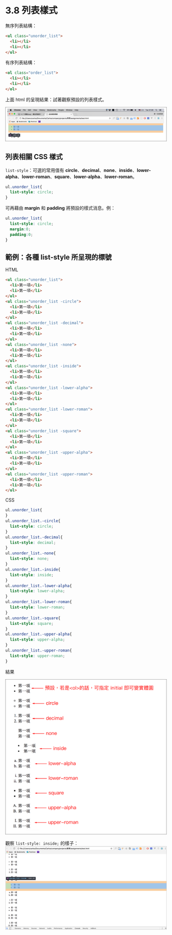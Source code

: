 # 3.8 列表樣式

無序列表結構：

```html
<ul class="unorder_list">
  <li></li>
  <li></li>
</ul>
```

有序列表結構：

```html
<ol class="order_list">
  <li></li>
  <li></li>
</ol>
```

上面 html 的呈現結果：試著觀察預設的列表樣式。

![](/assets/list_basic_style.png)

## 列表相關 CSS 樣式

`list-style`：可選的常用值有 **circle**、**decimal**、**none**、**inside**、**lower-alpha**、**lower-roman**、**square**、**lower-alpha**、**lower-roman**。

```css
ul.unorder_list{
  list-style: circle;
}
```

可再藉由 **margin** 和 **padding** 將預設的樣式消息。例：

```css
ul.unorder_list{
  list-style: circle;
  margin:0;
  padding:0;
}
```

## 範例：各種 list-style 所呈現的標號

HTML

```html
<ul class="unorder_list">
  <li>第一項</li>
  <li>第一項</li>
</ul>
<ul class="unorder_list -circle">
  <li>第一項</li>
  <li>第一項</li>
</ul>
<ul class="unorder_list -decimal">
  <li>第一項</li>
  <li>第一項</li>
</ul>
<ul class="unorder_list -none">
  <li>第一項</li>
  <li>第一項</li>
</ul>
<ul class="unorder_list -inside">
  <li>第一項</li>
  <li>第一項</li>
</ul>
<ul class="unorder_list -lower-alpha">
  <li>第一項</li>
  <li>第一項</li>
</ul>
<ul class="unorder_list -lower-roman">
  <li>第一項</li>
  <li>第一項</li>
</ul>
<ul class="unorder_list -square">
  <li>第一項</li>
  <li>第一項</li>
</ul>
<ul class="unorder_list -upper-alpha">
  <li>第一項</li>
  <li>第一項</li>
</ul>
<ul class="unorder_list -upper-roman">
  <li>第一項</li>
  <li>第一項</li>
</ul>
```

CSS

```css
ul.unorder_list{
}
ul.unorder_list.-circle{
  list-style: circle;
}
ul.unorder_list.-decimal{
  list-style: decimal;
}
ul.unorder_list.-none{
  list-style: none;
}
ul.unorder_list.-inside{
  list-style: inside;
}
ul.unorder_list.-lower-alpha{
  list-style: lower-alpha;
}
ul.unorder_list.-lower-roman{
  list-style: lower-roman;
}
ul.unorder_list.-square{
  list-style: square;
}
ul.unorder_list.-upper-alpha{
  list-style: upper-alpha;
}
ul.unorder_list.-upper-roman{
  list-style: upper-roman;
}
```

結果

![](/assets/list_basic2.png)

觀察 `list-style: inside;` 的樣子：![](/assets/list_inside.png)

